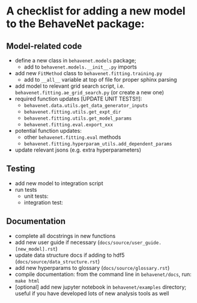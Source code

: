 A checklist for adding a new model to the BehaveNet package:
===

Model-related code
---

* define a new class in `behavenet.models` package; 
    * add to `behavenet.models.__init__.py` imports
* add new `FitMethod` class to `behavenet.fitting.training.py`
    * add to `__all__` variable at top of file for proper sphinx parsing
* add model to relevant grid search script, i.e. `behavenet.fitting.ae_grid_search.py` (or create a new one)
* required function updates [UPDATE UNIT TESTS!!]:
    * `behavenet.data.utils.get_data_generator_inputs`
    * `behavenet.fitting.utils.get_expt_dir`
    * `behavenet.fitting.utils.get_model_params`
    * `behavenet.fitting.eval.export_xxx`
* potential function updates:
    * other `behavenet.fitting.eval` methods
    * `behavenet.fitting.hyperparam_utils.add_dependent_params`
* update relevant jsons (e.g. extra hyperparameters)
    
    
Testing
---

* add new model to integration script
*  run tests
    * unit tests:
    * integration test:
    
    
Documentation
---

* complete all docstrings in new functions
* add new user guide if necessary (`docs/source/user_guide.[new_model].rst`)
* update data structure docs if adding to hdf5 (`docs/source/data_structure.rst`)
* add new hyperparams to glossary (`docs/source/glossary.rst`)
* compile documentation: from the command line in `behavenet/docs`, run: `make html`
* [optional] add new jupyter notebook in `behavenet/examples` directory; useful if you have developed lots of new analysis tools as well